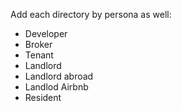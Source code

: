 Add each directory by persona as well:
- Developer
- Broker
- Tenant
- Landlord
- Landlord abroad
- Landlod Airbnb
- Resident
